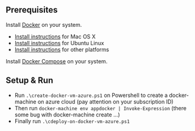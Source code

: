 ## Prerequisites

Install [Docker](https://www.docker.com/) on your system.

* [Install instructions](https://docs.docker.com/installation/mac/) for Mac OS X
* [Install instructions](https://docs.docker.com/installation/ubuntulinux/) for Ubuntu Linux
* [Install instructions](https://docs.docker.com/installation/) for other platforms

Install [Docker Compose](http://docs.docker.com/compose/) on your system.


## Setup & Run 

* Run `.\create-docker-vm-azure.ps1` on Powershell to create a docker-machine on azure cloud (pay attention on your subscription ID)
* Then run  `docker-machine env appdocker | Invoke-Expression` (there some bug with docker-machine create ...)
* Finally run `.\cdeploy-on-docker-vm-azure.ps1` 

